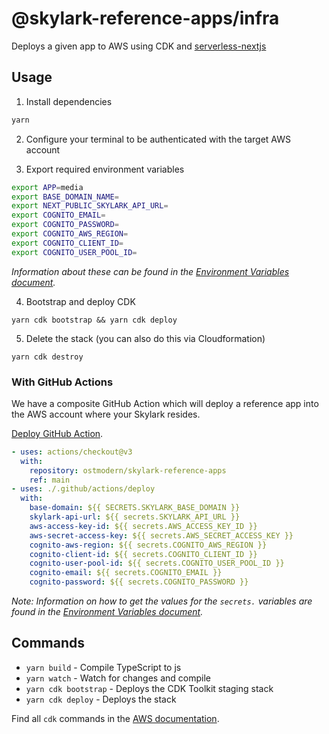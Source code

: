 # @skylark-reference-apps/infra

Deploys a given app to AWS using CDK and [serverless-nextjs][serverless-nextjs-cdk]

## Usage

1. Install dependencies

```bash
yarn
```

2. Configure your terminal to be authenticated with the target AWS account

3. Export required environment variables

```bash
export APP=media
export BASE_DOMAIN_NAME=
export NEXT_PUBLIC_SKYLARK_API_URL=
export COGNITO_EMAIL=
export COGNITO_PASSWORD=
export COGNITO_AWS_REGION=
export COGNITO_CLIENT_ID=
export COGNITO_USER_POOL_ID=
```

_Information about these can be found in the [Environment Variables document][environment-variables]._

4. Bootstrap and deploy CDK

```
yarn cdk bootstrap && yarn cdk deploy
```

5. Delete the stack (you can also do this via Cloudformation)

```
yarn cdk destroy
```

### With GitHub Actions

We have a composite GitHub Action which will deploy a reference app into the AWS account where your Skylark resides.

[Deploy GitHub Action][deploy-github-action].

```yaml
- uses: actions/checkout@v3
  with:
    repository: ostmodern/skylark-reference-apps
    ref: main
- uses: ./.github/actions/deploy
  with:
    base-domain: ${{ SECRETS.SKYLARK_BASE_DOMAIN }}
    skylark-api-url: ${{ secrets.SKYLARK_API_URL }}
    aws-access-key-id: ${{ secrets.AWS_ACCESS_KEY_ID }}
    aws-secret-access-key: ${{ secrets.AWS_SECRET_ACCESS_KEY }}
    cognito-aws-region: ${{ secrets.COGNITO_AWS_REGION }}
    cognito-client-id: ${{ secrets.COGNITO_CLIENT_ID }}
    cognito-user-pool-id: ${{ secrets.COGNITO_USER_POOL_ID }}
    cognito-email: ${{ secrets.COGNITO_EMAIL }}
    cognito-password: ${{ secrets.COGNITO_PASSWORD }}
```

_Note: Information on how to get the values for the `secrets.` variables are found in the [Environment Variables document][environment-variables]._

## Commands

- `yarn build` - Compile TypeScript to js
- `yarn watch` - Watch for changes and compile
- `yarn cdk bootstrap` - Deploys the CDK Toolkit staging stack
- `yarn cdk deploy` - Deploys the stack

Find all `cdk` commands in the [AWS documentation][cdk-commands].

[serverless-nextjs-cdk]: https://serverless-nextjs.com/docs/cdkconstruct/
[cdk-commands]: https://docs.aws.amazon.com/cdk/v2/guide/cli.html
[deploy-github-action]: ../../.github/actions/deploy/action.yml
[environment-variables]: ../../docs/environment-variables.md

